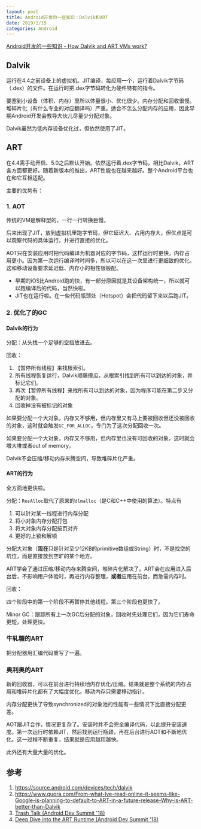 ```yaml
---
layout: post
title: Android开发的一些知识：Dalvik和ART
date: 2019/2/15
categories: Android
---
```


[Android开发的一些知识 - How Dalvik and ART VMs work?](https://aprildown.xyz/2018/12/31/android-requirements/)

<!--more-->

## Dalvik

运行在4.4之前设备上的虚拟机。JIT编译，每应用一个，运行着Dalvik字节码（.dex）的文件。在运行时把.dex字节码转化为硬件特有的指令。

要塞到小设备（体积、内存）里所以体量很小、优化很少。内存分配和回收很慢。堆碎片化（有什么专业的对应翻译吗）严重。适合不怎么分配内存的应用，因此早期Android开发会教导大伙儿尽量少分配对象。

Dalvik虽然为低内存设备优化过，但依然使用了JIT。

## ART

在4.4需手动开启、5.0之后默认开始。依然运行着.dex字节码，相比Dalvik，ART各方面都更好。随着新版本的推出，ART性能也在越来越好。整个Android平台也在和它互相适配。

主要的优势有：

### 1. AOT

传统的VM是解释型的，一行一行转换巨慢。

后来出现了JIT，放到虚拟机里跑字节码，但它延迟大、占用内存大，但优点是可以观察代码的具体运行，并进行直接的优化。

AOT只在安装应用时把代码编译为机器对应的字节码，这样运行时更快，内存占用更小。因为第一次运行编译时时间多，所以可以在这一次里进行更细致的优化。这和移动设备要求延迟低、内存小的相性很般配。

- 早期的iOS比Android跑的快，有一部分原因就是其设备架构统一，所以就可以跑编译后的代码，当然快啦。
- JIT也在运行啦。在一些代码瓶颈处（Hotspot）会把代码留下来以后跑JIT。

### 2. 优化了的GC

#### Dalvik的行为

分配：从头找一个足够的空挡放进去。

回收：

1. 【暂停所有线程】来找根索引。
1. 所有线程恢复运行，Dalvik顺藤摸瓜，从根索引找到所有可以到达的对象，并标记它们。
1. 再次【暂停所有线程】来找所有可以到达的对象，因为程序可能在第二步又分配的对象。
1. 回收掉没有被标记的对象

如果要分配一个大对象，内存又不够用，但内存里又有马上要被回收但还没被回收的对象，这时就会触发`GC_FOR_ALLOC`，专门为了这次分配回收一次。

如果要分配一个大对象，内存又不够用，但内存里也没有可回收的对象，这时就会增大堆或者out of memory。

Dalvik不会压缩/移动内存来腾空间，导致堆碎片化严重。

#### ART的行为

全方面地更快啦。

分配：`RosAlloc`取代了原来的`dlmalloc`（是C和C++中使用的算法）。特点有

1. 可以针对某一线程进行内存分配
1. 将小对象内存分配打包
1. 将大对象内存分配按页对齐
1. 更好的上锁和解锁

分配大对象（**现在**只是针对至少12KB的primitive数组或String）时，不是找空的坑位，而是直接放到空旷的某个地方。

ART学会了通过压缩/移动内存来腾空间，堆碎片化解决了。ART会在应用进入后台后，不影响用户体验时，再进行内存整理，**或者**应用在前台，而急需内存时。

回收：

四个阶段中的第一个阶段不再暂停其他线程。第三个阶段也更快了。

Minor GC：跟踪所有上一次GC后分配的对象，回收时先处理它们，因为它们寿命更短，处理更快。

### 牛轧糖的ART

把分配器用汇编代码重写了一遍。

### 奥利奥的ART

新的回收器，可以在前台进行持续地内存优化/压缩。结果就是整个系统的内存占用和堆碎片化都有了大幅度优化。移动内存只需要移动指针。

内存分配更快了导致synchronized的对象池的性能有一些情况下比直接分配更差。

AOT跟JIT合作，情况更复杂了。安装时并不会完全编译代码，以此提升安装速度。第一次运行时依赖JIT，然后找到运行瓶颈，再在后台进行AOT和不断地优化。这一过程不断重复，结果就是应用越用越快。

此外还有大量大量的优化。

## 参考

1. https://source.android.com/devices/tech/dalvik
1. https://www.quora.com/From-what-Ive-read-online-it-seems-like-Google-is-planning-to-default-to-ART-in-a-future-release-Why-is-ART-better-than-Dalvik
1. [Trash Talk (Android Dev Summit '18)](https://www.youtube.com/watch?v=Zc4JP8kNGmQ)
1. [Deep Dive into the ART Runtime (Android Dev Summit '18)](https://www.youtube.com/watch?v=vU7Rhcl9x5o)
